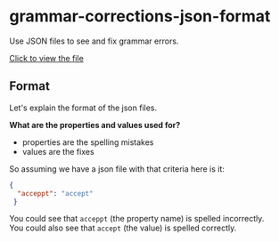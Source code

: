 # grammar-corrections-json-format
Use JSON files to see and fix grammar errors.

[Click to view the file](./main.json)

## Format
Let's explain the format of the json files.

**What are the properties and values used for?**

- properties are the spelling mistakes
- values are the fixes

So assuming we have a json file with that criteria here is it:

```json
{
  "acceppt": "accept"
 }
```

You could see that `acceppt` (the property name) is spelled incorrectly.  
You could also see that `accept` (the value) is spelled correctly.
